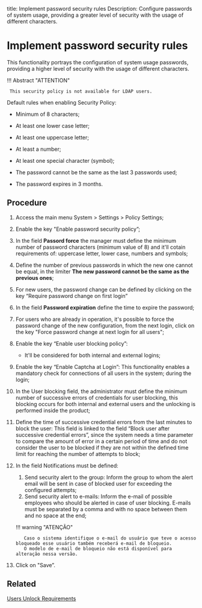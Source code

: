 title: Implement password security rules
Description: Configure passwords of system usage, providing a greater level of security with the usage of different characters.
# Implement password security rules

This functionality portrays the configuration of system usage passwords,
providing a higher level of security with the usage of different characters.

!!! Abstract "ATTENTION"

     This security policy is not available for LDAP users.
     

Default rules when enabling Security Policy:

-   Minimum of 8 characters;

-   At least one lower case letter;

-   At least one uppercase letter;

-   At least a number;

-   At least one special character (symbol);

-   The password cannot be the same as the last 3 passwords used;

-   The password expires in 3 months.

Procedure
------------

1.  Access the main menu System \> Settings \> Policy Settings;

2.  Enable the key "Enable password security policy”;

3.  In the field **Passord force** the manager must define the minimum number
    of password characters (minimum value of 8) and it'll cotain requirements of:
    uppercase letter, lower case, numbers and symbols;

4.  Define the number of previous passwords in which the new one cannot be equal,
    in the limiter **The new password cannot be the same as the previous ones**;

5.  For new users, the password change can be defined by clicking on the key
    “Require password change on first login”

6.  In the field **Password expiration** define the time to expire the password;

7.  For users who are already in operation, it's possible to force the password
    change of the new configuration, from the next login, click on the key "Force
    password change at next login for all users";

8.  Enable the key “Enable user blocking policy”:
    
    - It'll be considered for both internal and external logins;
        
9.  Enable the key “Enable Captcha at Login”: This functionality enables a mandatory check for connections of all users in the system; during the login;    

10.  In the User blocking field, the administrator must define the minimum number of successive errors of credentials for user blocking, this blocking occurs for both internal and external users and the unlocking is performed inside the product;  

11.  Define the time of successive credential errors from the last minutes to block the user: This field is linked to the field “Block user after successive credential errors”, since the system needs a time parameter to compare the amount of error in a certain period of time and do not consider the user to be blocked if they are not within the defined time limit for reaching the number of attempts to block;  

12.  In the field Notifications must be defined:
        1. Send security alert to the group: Inform the group to whom the alert email will be sent in case of blocked user for exceeding the configured attempts;
        2. Send security alert to e-mails: Inform the e-mail of possible employees who should be alerted in case of user blocking. E-mails must be separated by a comma and with no space between them and no space at the end;
        
        !!! warning "ATENÇÃO"
        
            Caso o sistema identifique o e-mail do usuário que teve o acesso bloqueado esse usuário também receberá e-mail de bloqueio.
            O modelo de e-mail de bloqueio não está disponível para alteração nessa versão.    

13.  Click on "Save”.




## Related

[Users Unlock Requirements](/en-us/citsmart-platform-9/platform-administration/security/user-unlock-requirement.html)

<!-- !!! tip "About"

    <b>Product/Version:</b> CITSmart | 9.00 &nbsp;&nbsp;
    <b>Updated:</b>01/31/2019 - Anna Martins

[1]:/en-us/citsmart-platform-9/initial-settings/access-settings/user/users.html
[2]:/en-us/citsmart-platform-9/initial-settings/access-settings/user/user-data.html
